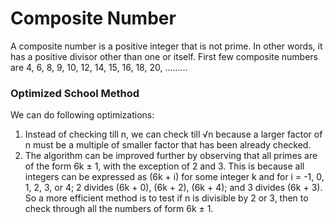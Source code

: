 # Composite Number
A composite number is a positive integer that is not prime. In other words, it has a positive divisor other than one or itself. First few composite numbers are 4, 6, 8, 9, 10, 12, 14, 15, 16, 18, 20, ……… 

### Optimized School Method 
We can do following optimizations: 

1. Instead of checking till n, we can check till √n because a larger factor of n must be a multiple of smaller factor that has been already checked.
2. The algorithm can be improved further by observing that all primes are of the form 6k ± 1, with the exception of 2 and 3. This is because all integers can be expressed as (6k + i) for some integer k and for i = -1, 0, 1, 2, 3, or 4; 2 divides (6k + 0), (6k + 2), (6k + 4); and 3 divides (6k + 3). So a more efficient method is to test if n is divisible by 2 or 3, then to check through all the numbers of form 6k ± 1.
